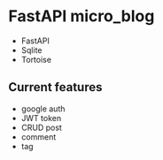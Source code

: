 # FastAPI micro_blog

* FastAPI
* Sqlite
* Tortoise

## Current features
* google auth
* JWT token
* CRUD post
* comment
* tag


